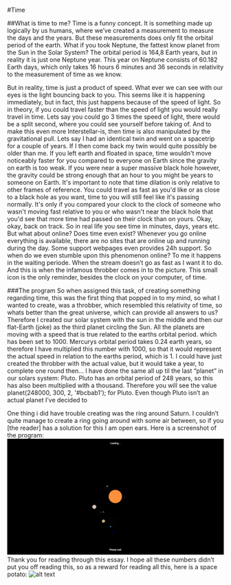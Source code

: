 #Time

##What is time to me? 
Time is a funny concept. It is something made up logically by us humans, where we’ve created a measurement to measure the days and the years. 
But these measurements does only fit the orbital period of the earth. What if you took Neptune, the fattest know planet from the Sun in the Solar System? The orbital period is 164,8 Earth years, but in reality it is just one Neptune year. This year on Neptune consists of 60.182  Earth days, which only takes 16 hours 6 minutes and 36 seconds in relativity to the measurement of time as we know.

But in reality, time is just a product of speed. What ever we can see with our eyes is the light bouncing back to you. This seems like it is happening immediately, but in fact, this just happens because of the speed of light. So in theory, if you could travel faster than the speed of light you would really travel in time. Lets say you could go 3 times the speed of light, there would be a split second, where you could see yourself before taking of. And to make this even more Interstellar-is, then time is also manipulated by the gravitational pull. Lets say I had an identical twin and went on a spacetrip for a couple of years. If I then come back my twin would quite possibly be older than me. If you left earth and floated in space, time wouldn't move noticeably faster for you compared to everyone on Earth since the gravity on earth is too weak. If you were near a super massive black hole however, the gravity could be strong enough that an hour to you might be years to someone on Earth.
It's important to note that time dilation is only relative to other frames of reference. You could travel as fast as you'd like or as close to a black hole as you want, time to you will still feel like it's passing normally. It's only if you compared your clock to the clock of someone who wasn't moving fast relative to you or who wasn't near the black hole that you'd see that more time had passed on their clock than on yours. 
Okay, okay, back on track. 
So in real life you see time in minutes, days, years etc. But what about online? Does time even exist? 
Whenever you go online everything is available, there are no sites that are online up and running during the day. 
Some support webpages even provides 24h support. So when do we even stumble upon this phenomenon online? 
To me it happens in the waiting periode. When the stream doesn’t go as fast as I want it to do. And this is when the infamous throbber comes in to the picture. This small icon is the only reminder, besides the clock on your computer, of time.

###The program
So when assigned this task, of creating something regarding time, this was the first thing that popped in to my mind, so what I wanted to create, was a throbber, which resembled this relativity of time, so whats better than the great universe, which can provide all answers to us? Therefore I created our solar system with the sun in the middle and then our flat-Earth (joke) as the third planet circling the Sun. 
All the planets are moving with a speed that is true related to the earths orbital period. which has been set to 1000. 
Mercurys orbital period takes 0.24 earth years, so therefore I have multiplied this number with 1000, so that it would represent the actual speed in relation to the earths period, which is 1. I could have just created the throbber with the actual value, but it would take a year, to complete one round then… 
I have done the same all up til the last “planet” in our solars system: Pluto. Pluto has an orbital period of 248 years, so this has also been multiplied with a thousand. Therefore you will see the value planet(248000, 300, 2, '#bcbab1'); for Pluto. Even though Pluto isn’t an actual planet I’ve decided to 

One thing i did have trouble creating was the ring around Saturn. I couldn’t quite manage to create a ring going around with some air between, so if you [the reader] has a solution for this I am open ears. 
Here is a screenshot of the program:
![alt text](program.png "Throbber")
Thank you for reading through this essay. 
I hope all these numbers didn’t put you off reading this, so as a reward for reading all this, here is a space potato:
![alt text](potato.jpeg "Space potato")
